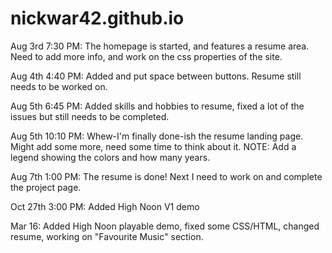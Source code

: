 # nickwar42.github.io

Aug 3rd 7:30 PM: The homepage is started, and features a resume area. Need to add more info, and work on the css properties of the site.

Aug 4th 4:40 PM: Added and put space between buttons. Resume still needs to be worked on.

Aug 5th 6:45 PM: Added skills and hobbies to resume, fixed a lot of the issues but still needs to be completed.

Aug 5th 10:10 PM: Whew-I'm finally done-ish the resume landing page. Might add some more, need some time to think about it.
NOTE: Add a legend showing the colors and how many years.

Aug 7th 1:00 PM: The resume is done! Next I need to work on and complete the project page.

Oct 27th 3:00 PM: Added High Noon V1 demo

Mar 16: Added High Noon playable demo, fixed some CSS/HTML, changed resume, working on "Favourite Music" section.
